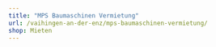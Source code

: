 ```yaml
---
title: "MPS Baumaschinen Vermietung"
url: /vaihingen-an-der-enz/mps-baumaschinen-vermietung/
shop: Mieten
---
```

